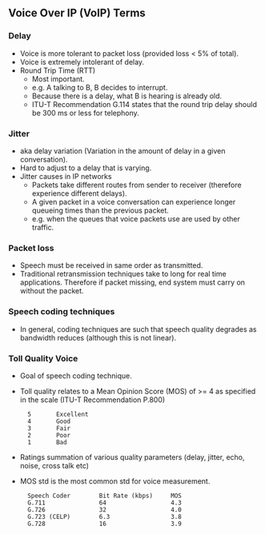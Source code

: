 
<!--
Categories:
  - networking
Tags:
  - voip
  - jitter
  - delay
-->

## Voice Over IP (VoIP) Terms

### Delay

- Voice is more tolerant to packet loss (provided loss < 5% of total).
- Voice is extremely intolerant of delay.
- Round Trip Time (RTT)
  - Most important.
  - e.g. A talking to B, B decides to interrupt.
  - Because there is a delay, what B is hearing is already old.
  - ITU-T Recommendation G.114 states that the round trip delay should be 300 ms or less for telephony.

### Jitter

- aka delay variation (Variation in the amount of delay in a given conversation).
- Hard to adjust to a delay that is varying.
- Jitter causes in IP networks
  - Packets take different routes from sender to receiver (therefore experience different delays).
  - A given packet in a voice conversation can experience longer queueing times than the previous packet.
  - e.g. when the queues that voice packets use are used by other traffic.

### Packet loss

- Speech must be received in same order as transmitted.
- Traditional retransmission techniques take to long for real time applications. Therefore if packet missing, end system must carry on without the packet.

### Speech coding techniques

- In general, coding techniques are such that speech quality degrades as bandwidth reduces (although this is not linear).

### Toll Quality Voice

- Goal of speech coding technique.
- Toll quality relates to a Mean Opinion Score (MOS) of >= 4 as specified in the scale (ITU-T Recommendation P.800)

        5       Excellent
        4       Good
        3       Fair
        2       Poor
        1       Bad

- Ratings summation of various quality parameters (delay, jitter, echo, noise, cross talk etc)
- MOS std is the most common std for voice measurement.

        Speech Coder        Bit Rate (kbps)     MOS
        G.711               64                  4.3
        G.726               32                  4.0
        G.723 (CELP)        6.3                 3.8
        G.728               16                  3.9